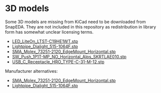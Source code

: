 # 3D models

Some 3D models are missing from KiCad need to be downloaded from
SnapEDA. They are not included in this repository as redistribution in
library form has somewhat unclear licensing terms.

* [LED_LiteOn_LTST-C19HE1WT.stp](https://www.snapeda.com/parts/LTST-C19HE1WT/Lite-On+Inc./view-part/)
* [Lightpipe_Dialight_515-1064F.stp](https://www.snapeda.com/parts/515-1064F/Dialight/view-part/)
* [SMA_Molex_73251-2120_EdgeMount_Horizontal.stp](https://www.snapeda.com/parts/73251-2123/Molex/view-part/)
* [SW_Push_1P1T-MP_NO_Horizontal_Alps_SKRTLAE010.stp](https://www.snapeda.com/parts/SKRTLAE010/ALPS/view-part/)
* [USB_C_Receptacle_HRO_TYPE-C-31-M-12.stp](https://www.snapeda.com/parts/TYPE-C-31-M-12/HRO+Electronics+Co.%252C+Ltd./view-part/)

Manufacturer alternatives:

* [SMA_Molex_73251-2120_EdgeMount_Horizontal.stp](https://www.molex.com/en-us/products/part-detail/732512120)
* [Lightpipe_Dialight_515-1064F.stp](https://www.dialightsignalsandcomponents.com/515-optopipe-light-pipe-trilevel-2-5mm-rnd-flat-diff-lens-press-fit/)
